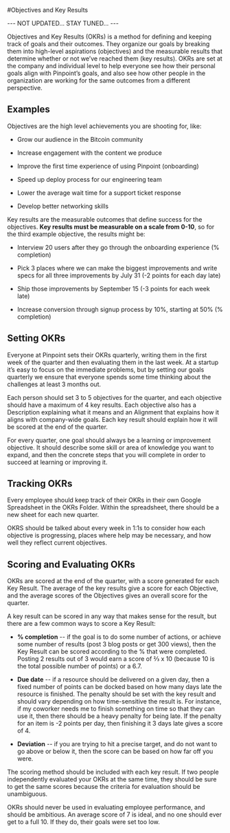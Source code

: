 #Objectives and Key Results

--- NOT UPDATED... STAY TUNED... --- 

Objectives and Key Results (OKRs) is a method for defining and keeping track of goals and their outcomes. They organize our goals by breaking them into high-level aspirations (objectives) and the measurable results that determine whether or not we’ve reached them (key results). OKRs are set at the company and individual level to help everyone see how their personal goals align with Pinpoint’s goals, and also see how other people in the organization are working for the same outcomes from a different perspective.

## Examples

Objectives are the high level achievements you are shooting for, like:

* Grow our audience in the Bitcoin community

* Increase engagement with the content we produce

* Improve the first time experience of using Pinpoint (onboarding)

* Speed up deploy process for our engineering team

* Lower the average wait time for a support ticket response

* Develop better networking skills

Key results are the measurable outcomes that define success for the objectives. **Key results must be measurable on a scale from 0-10**, so for the third example objective, the results might be:

* Interview 20 users after they go through the onboarding experience (% completion)

* Pick 3 places where we can make the biggest improvements and write specs for all three improvements by July 31 (-2 points for each day late)

* Ship those improvements by September 15 (-3 points for each week late)

* Increase conversion through signup process by 10%, starting at 50% (% completion)

## Setting OKRs

Everyone at Pinpoint sets their OKRs quarterly, writing them in the first week of the quarter and then evaluating them in the last week. At a startup it’s easy to focus on the immediate problems, but by setting our goals quarterly we ensure that everyone spends some time thinking about the challenges at least 3 months out.

Each person should set 3 to 5 objectives for the quarter, and each objective should have a maximum of 4 key results. Each objective also has a Description explaining what it means and an Alignment that explains how it aligns with company-wide goals. Each key result should explain how it will be scored at the end of the quarter.

For every quarter, one goal should always be a learning or improvement objective. It should describe some skill or area of knowledge you want to expand, and then the concrete steps that you will complete in order to succeed at learning or improving it.

## Tracking OKRs

Every employee should keep track of their OKRs in their own Google Spreadsheet in the OKRs Folder. Within the spreadsheet, there should be a new sheet for each new quarter.  

OKRS should be talked about every week in 1:1s to consider how each objective is progressing, places where help may be necessary, and how well they reflect current objectives.

## Scoring and Evaluating OKRs

OKRs are scored at the end of the quarter, with a score generated for each Key Result. The average of the key results give a score for each Objective, and the average scores of the Objectives gives an overall score for the quarter.

A key result can be scored in any way that makes sense for the result, but there are a few common ways to score a Key Result:

* **% completion** -- if the goal is to do some number of actions, or achieve some number of results (post 3 blog posts or get 300 views), then the Key Result can be scored according to the % that were completed. Posting 2 results out of 3 would earn a score of ⅔ x 10 (because 10 is the total possible number of points) or a 6.7.

* **Due date** -- if a resource should be delivered on a given day, then a fixed number of points can be docked based on how many days late the resource is finished. The penalty should be set with the key result and should vary depending on how time-sensitive the result is. For instance, if my coworker needs me to finish something on time so that they can use it, then there should be a heavy penalty for being late. If the penalty for an item is -2 points per day, then finishing it 3 days late gives a score of 4.

* **Deviation** -- if you are trying to hit a precise target, and do not want to go above or below it, then the score can be based on how far off you were.

The scoring method should be included with each key result. If two people independently evaluated your OKRs at the same time, they should be sure to get the same scores because the criteria for evaluation should be unambiguous.

OKRs should never be used in evaluating employee performance, and should be ambitious. An average score of 7 is ideal, and no one should ever get to a full 10. If they do, their goals were set too low.
